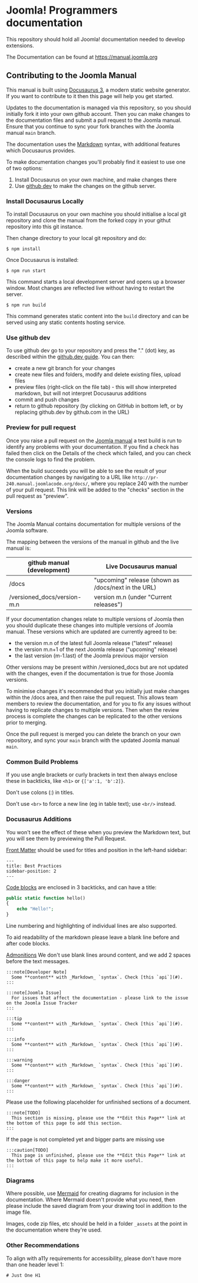 # Joomla! Programmers documentation

This repository should hold all Joomla! documentation needed to develop extensions.

The Documentation can be found at https://manual.joomla.org

## Contributing to the Joomla Manual

This manual is built using [Docusaurus 3](https://docusaurus.io/), a modern static website generator. If you want to contribute to it then this page will help you get started.

Updates to the documentation is managed via this repository, so you should initially fork it into your own github account. 
Then you can make changes to the documentation files and submit a pull request to the Joomla manual. 
Ensure that you continue to sync your fork branches with the Joomla manual `main` branch. 

The documentation uses the [Markdown](https://www.markdownguide.org/) syntax, with additional features which Docusaurus provides.

To make documentation changes you'll probably find it easiest to use one of two options:
1. Install Docusaurus on your own machine, and make changes there
2. Use [github dev](https://github.com/github/dev) to make the changes on the github server. 

### Install Docusaurus Locally

To install Docusaurus on your own machine you should initialise a local git repository and clone the manual from the forked copy in your githut repository into this git instance. 

Then change directory to your local git repository and do:

```
$ npm install
```

Once Docusaurus is installed:

```
$ npm run start
```

This command starts a local development server and opens up a browser window. Most changes are reflected live without having to restart the server.

```
$ npm run build
```

This command generates static content into the `build` directory and can be served using any static contents hosting service.

### Use github dev

To use github dev go to your repository and press the "." (dot) key, as described within the [github.dev guide](https://docs.github.com/en/codespaces/the-githubdev-web-based-editor). You can then:
- create a new git branch for your changes
- create new files and folders, modify and delete existing files, upload files
- preview files (right-click on the file tab) - this will show interpreted markdown, but will not interpret Docusaurus additions
- commit and push changes
- return to github repository (by clicking on GitHub in bottom left, or by replacing github.dev by github.com in the URL)

### Preview for pull request

Once you raise a pull request on the [Joomla manual](https://github.com/joomla/Manual) a test build is run to identify any problems with your documentation. 
If you find a check has failed then click on the Details of the check which failed, and you can check the console logs to find the problem.

When the build succeeds you will be able to see the result of your documentation changes by navigating to a URL like `http://pr-240.manual.joomlacode.org/docs/`, where you replace 240 with the number of your pull request. 
This link will be added to the "checks" section in the pull request as "preview". 

### Versions

The Joomla Manual contains documentation for multiple versions of the Joomla software. 

The mapping between the versions of the manual in github and the live manual is:

| github manual (development)      | Live Docusaurus manual |
| -------------------------------- | ---------------------- |
| /docs                            | "upcoming" release  (shown as /docs/next in the URL)     |
| /versioned_docs/version-m.n      | version m.n (under "Current releases")        |

If your documentation changes relate to multiple versions of Joomla then you should duplicate these changes into multiple versions of Joomla manual. These versions which are updated are currently agreed to be: 
- the version m.n of the latest full Joomla release ("latest" release)
- the version m.n+1 of the next Joomla release ("upcoming" release)
- the last version (m-1.last) of the Joomla previous major version 

Other versions may be present within /versioned_docs but are not updated with the changes, even if the documentation is true for those Joomla versions. 

To minimise changes it's recommended that you initially just make changes within the /docs area, and then raise the pull request. 
This allows team members to review the documentation, and for you to fix any issues without having to replicate changes to multiple versions. 
Then when the review process is complete the changes can be replicated to the other versions prior to merging. 

Once the pull request is merged you can delete the branch on your own repository, and sync your `main` branch with the updated Joomla manual `main`.

### Common Build Problems

If you use angle brackets or curly brackets in text then always enclose these in backticks, like `<h1>` or `{['a':1, 'b':2]}`.

Don't use colons (:) in titles.

Don't use `<br>` to force a new line (eg in table text); use `<br/>` instead. 

### Docusaurus Additions

You won't see the effect of these when you preview the Markdown text, but you will see them by previewing the Pull Request. 

[Front Matter](https://docusaurus.io/docs/next/markdown-features#front-matter) should be used for titles and position in the left-hand sidebar:
```
---
title: Best Practices
sidebar-position: 2
---
```

[Code blocks](https://docusaurus.io/docs/next/markdown-features/code-blocks) are enclosed in 3 backticks, and can have a title:
```php title="hello.php"
public static function hello() 
{
    echo "Hello!"; 
}
```
Line numbering and highlighting of individual lines are also supported.

To aid readability of the markdown please leave a blank line before and after code blocks.

[Admonitions](https://docusaurus.io/docs/next/markdown-features/admonitions) 
We don't use blank lines around content, and we add 2 spaces before the text messages.

```
:::note[Developer Note]
  Some **content** with _Markdown_ `syntax`. Check [this `api`](#).
:::

:::note[Joomla Issue]
  For issues that affect the documentation - please link to the issue on the Joomla Issue Tracker
:::

:::tip
  Some **content** with _Markdown_ `syntax`. Check [this `api`](#).
:::

:::info
  Some **content** with _Markdown_ `syntax`. Check [this `api`](#).
:::

:::warning
  Some **content** with _Markdown_ `syntax`. Check [this `api`](#).
:::

:::danger
  Some **content** with _Markdown_ `syntax`. Check [this `api`](#).
:::
```

Please use the following placeholder for unfinished sections of a document.

```
:::note[TODO]
  This section is missing, please use the **Edit this Page** link at the bottom of this page to add this section.
:::
```

If the page is not completed yet and bigger parts are missing use

```
:::caution[TODO]
  This page is unfinished, please use the **Edit this Page** link at the bottom of this page to help make it more useful.
:::
```

### Diagrams

Where possible, use [Mermaid](https://mermaid.live) for creating diagrams for inclusion in the documentation. Where Mermaid doesn't provide what you need, then please include the saved diagram from your drawing tool in addition to the image file.

Images, code zip files, etc should be held in a folder `_assets` at the point in the documentation where they're used.

### Other Recommendations

To align with a11y requirements for accessibility, please don't have more than one header level 1:

```
# Just One H1
```
